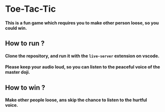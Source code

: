# Toe-Tac-Tic

#### This is a fun game which requires you to make other person loose, so you could win.

## How to run ?

#### Clone the repository, and run it with the `live-server` extension on vscode.
#### Please keep your audio loud, so you can listen to the peaceful voice of the master doji.

## How to win ?

#### Make other people loose, ans skip the chance to listen to the hurtful voice.